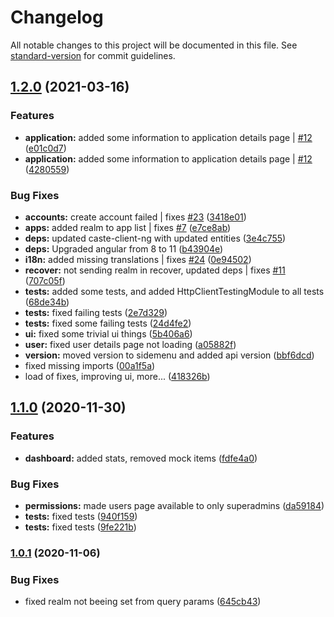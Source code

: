 # Changelog

All notable changes to this project will be documented in this file. See [standard-version](https://github.com/conventional-changelog/standard-version) for commit guidelines.

## [1.2.0](https://github.com/QbitArtifacts/caste-panel/compare/v1.1.0...v1.2.0) (2021-03-16)


### Features

* **application:** added some information to application details page | [#12](https://github.com/QbitArtifacts/caste-panel/issues/12) ([e01c0d7](https://github.com/QbitArtifacts/caste-panel/commit/e01c0d713586700c92015fd28878ca13f2591502))
* **application:** added some information to application details page | [#12](https://github.com/QbitArtifacts/caste-panel/issues/12) ([4280559](https://github.com/QbitArtifacts/caste-panel/commit/42805597207870078cdc32f78e764b0e4adc4792))


### Bug Fixes

* **accounts:** create account failed | fixes [#23](https://github.com/QbitArtifacts/caste-panel/issues/23) ([3418e01](https://github.com/QbitArtifacts/caste-panel/commit/3418e013e336abc8aab1225a56411396922d09b5))
* **apps:** added realm to app list | fixes [#7](https://github.com/QbitArtifacts/caste-panel/issues/7) ([e7ce8ab](https://github.com/QbitArtifacts/caste-panel/commit/e7ce8ab290a57c499e55b1c90b3afa139c4a6682))
* **deps:** updated caste-client-ng with updated entities ([3e4c755](https://github.com/QbitArtifacts/caste-panel/commit/3e4c755595be2297a0a250aa7080ab44e7524675))
* **deps:** Upgraded angular from 8 to 11 ([b43904e](https://github.com/QbitArtifacts/caste-panel/commit/b43904ec78fdbd60476394056c8b58c9a3b23c98))
* **i18n:** added missing translations | fixes [#24](https://github.com/QbitArtifacts/caste-panel/issues/24) ([0e94502](https://github.com/QbitArtifacts/caste-panel/commit/0e9450246892c4a97760884a282cfeeac5a7ed69))
* **recover:** not sending realm in recover, updated deps | fixes [#11](https://github.com/QbitArtifacts/caste-panel/issues/11) ([707c05f](https://github.com/QbitArtifacts/caste-panel/commit/707c05fc0a811956235dfbfe4042e5a802c56473))
* **tests:** added some tests, and added HttpClientTestingModule to all tests ([68de34b](https://github.com/QbitArtifacts/caste-panel/commit/68de34bbf9a622305d0c0844448c02ae7cdb2110))
* **tests:** fixed failing tests ([2e7d329](https://github.com/QbitArtifacts/caste-panel/commit/2e7d32984726232a36b1f624b6d56032ef4a7ad2))
* **tests:** fixed some failing tests ([24d4fe2](https://github.com/QbitArtifacts/caste-panel/commit/24d4fe2b7674e34a6fe364f481ea11de0d997f76))
* **ui:** fixed some trivial ui things ([5b406a6](https://github.com/QbitArtifacts/caste-panel/commit/5b406a689d16384699475deee32b16eb93c6e4b2))
* **user:** fixed user details page not loading ([a05882f](https://github.com/QbitArtifacts/caste-panel/commit/a05882f10a90d7d71a20277ca5ef563eb939c612))
* **version:** moved version to sidemenu and added api version ([bbf6dcd](https://github.com/QbitArtifacts/caste-panel/commit/bbf6dcd34fd7e693946090d22b7a7b529e99f057))
* fixed missing imports ([00a1f5a](https://github.com/QbitArtifacts/caste-panel/commit/00a1f5af01fd8013d71276e62ed6aafaa6553040))
* load of fixes, improving ui, more... ([418326b](https://github.com/QbitArtifacts/caste-panel/commit/418326b3b59f5a552bdc3ffe745e8bfb4b086221))

## [1.1.0](https://github.com/QbitArtifacts/caste-panel/compare/v1.0.1...v1.1.0) (2020-11-30)


### Features

* **dashboard:** added stats, removed mock items ([fdfe4a0](https://github.com/QbitArtifacts/caste-panel/commit/fdfe4a01b3f0bcc28ae47c814313e48012632614))


### Bug Fixes

* **permissions:** made users page available to only superadmins ([da59184](https://github.com/QbitArtifacts/caste-panel/commit/da591847be018d34cc3b284c91f26ee11177fa97))
* **tests:** fixed tests ([940f159](https://github.com/QbitArtifacts/caste-panel/commit/940f159e6f2faa84c34f4146de6e403032c9115c))
* **tests:** fixed tests ([9fe221b](https://github.com/QbitArtifacts/caste-panel/commit/9fe221bda47a2db185d45863b710f6d9634af56a))

### [1.0.1](https://github.com/QbitArtifacts/caste-panel/compare/v1.0.0...v1.0.1) (2020-11-06)


### Bug Fixes

* fixed realm not beeing set from query params ([645cb43](https://github.com/QbitArtifacts/caste-panel/commit/645cb43a522308a2aabe80b0f0055dd9765e6f29))
